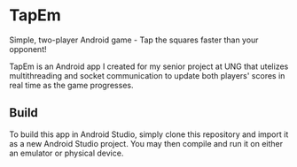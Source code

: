 # TapEm
Simple, two-player Android game - Tap the squares faster than your opponent!

TapEm is an Android app I created for my senior project at UNG that utelizes multithreading and socket communication to update both players' scores in real time as the game progresses. 

## Build
To build this app in Android Studio, simply clone this repository and import it as a new Android Studio project. You may then compile and run it on either an emulator or physical device.
